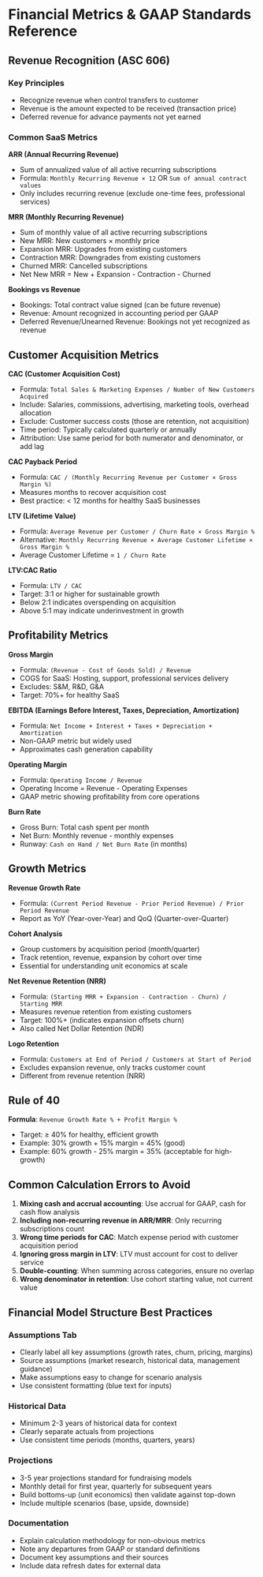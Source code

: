 # Financial Metrics & GAAP Standards Reference

## Revenue Recognition (ASC 606)

### Key Principles
- Recognize revenue when control transfers to customer
- Revenue is the amount expected to be received (transaction price)
- Deferred revenue for advance payments not yet earned

### Common SaaS Metrics

**ARR (Annual Recurring Revenue)**
- Sum of annualized value of all active recurring subscriptions
- Formula: `Monthly Recurring Revenue × 12` OR `Sum of annual contract values`
- Only includes recurring revenue (exclude one-time fees, professional services)

**MRR (Monthly Recurring Revenue)**
- Sum of monthly value of all active recurring subscriptions
- New MRR: New customers × monthly price
- Expansion MRR: Upgrades from existing customers
- Contraction MRR: Downgrades from existing customers
- Churned MRR: Cancelled subscriptions
- Net New MRR = New + Expansion - Contraction - Churned

**Bookings vs Revenue**
- Bookings: Total contract value signed (can be future revenue)
- Revenue: Amount recognized in accounting period per GAAP
- Deferred Revenue/Unearned Revenue: Bookings not yet recognized as revenue

## Customer Acquisition Metrics

**CAC (Customer Acquisition Cost)**
- Formula: `Total Sales & Marketing Expenses / Number of New Customers Acquired`
- Include: Salaries, commissions, advertising, marketing tools, overhead allocation
- Exclude: Customer success costs (those are retention, not acquisition)
- Time period: Typically calculated quarterly or annually
- Attribution: Use same period for both numerator and denominator, or add lag

**CAC Payback Period**
- Formula: `CAC / (Monthly Recurring Revenue per Customer × Gross Margin %)`
- Measures months to recover acquisition cost
- Best practice: < 12 months for healthy SaaS businesses

**LTV (Lifetime Value)**
- Formula: `Average Revenue per Customer / Churn Rate × Gross Margin %`
- Alternative: `Monthly Recurring Revenue × Average Customer Lifetime × Gross Margin %`
- Average Customer Lifetime = `1 / Churn Rate`

**LTV:CAC Ratio**
- Formula: `LTV / CAC`
- Target: 3:1 or higher for sustainable growth
- Below 2:1 indicates overspending on acquisition
- Above 5:1 may indicate underinvestment in growth

## Profitability Metrics

**Gross Margin**
- Formula: `(Revenue - Cost of Goods Sold) / Revenue`
- COGS for SaaS: Hosting, support, professional services delivery
- Excludes: S&M, R&D, G&A
- Target: 70%+ for healthy SaaS

**EBITDA (Earnings Before Interest, Taxes, Depreciation, Amortization)**
- Formula: `Net Income + Interest + Taxes + Depreciation + Amortization`
- Non-GAAP metric but widely used
- Approximates cash generation capability

**Operating Margin**
- Formula: `Operating Income / Revenue`
- Operating Income = Revenue - Operating Expenses
- GAAP metric showing profitability from core operations

**Burn Rate**
- Gross Burn: Total cash spent per month
- Net Burn: Monthly revenue - monthly expenses
- Runway: `Cash on Hand / Net Burn Rate` (in months)

## Growth Metrics

**Revenue Growth Rate**
- Formula: `(Current Period Revenue - Prior Period Revenue) / Prior Period Revenue`
- Report as YoY (Year-over-Year) and QoQ (Quarter-over-Quarter)

**Cohort Analysis**
- Group customers by acquisition period (month/quarter)
- Track retention, revenue, expansion by cohort over time
- Essential for understanding unit economics at scale

**Net Revenue Retention (NRR)**
- Formula: `(Starting MRR + Expansion - Contraction - Churn) / Starting MRR`
- Measures revenue retention from existing customers
- Target: 100%+ (indicates expansion offsets churn)
- Also called Net Dollar Retention (NDR)

**Logo Retention**
- Formula: `Customers at End of Period / Customers at Start of Period`
- Excludes expansion revenue, only tracks customer count
- Different from revenue retention (NRR)

## Rule of 40

**Formula**: `Revenue Growth Rate % + Profit Margin %`
- Target: ≥ 40% for healthy, efficient growth
- Example: 30% growth + 15% margin = 45% (good)
- Example: 60% growth - 25% margin = 35% (acceptable for high-growth)

## Common Calculation Errors to Avoid

1. **Mixing cash and accrual accounting**: Use accrual for GAAP, cash for cash flow analysis
2. **Including non-recurring revenue in ARR/MRR**: Only recurring subscriptions count
3. **Wrong time periods for CAC**: Match expense period with customer acquisition period
4. **Ignoring gross margin in LTV**: LTV must account for cost to deliver service
5. **Double-counting**: When summing across categories, ensure no overlap
6. **Wrong denominator in retention**: Use cohort starting value, not current value

## Financial Model Structure Best Practices

### Assumptions Tab
- Clearly label all key assumptions (growth rates, churn, pricing, margins)
- Source assumptions (market research, historical data, management guidance)
- Make assumptions easy to change for scenario analysis
- Use consistent formatting (blue text for inputs)

### Historical Data
- Minimum 2-3 years of historical data for context
- Clearly separate actuals from projections
- Use consistent time periods (months, quarters, years)

### Projections
- 3-5 year projections standard for fundraising models
- Monthly detail for first year, quarterly for subsequent years
- Build bottoms-up (unit economics) then validate against top-down
- Include multiple scenarios (base, upside, downside)

### Documentation
- Explain calculation methodology for non-obvious metrics
- Note any departures from GAAP or standard definitions
- Document key assumptions and their sources
- Include data refresh dates for external data
